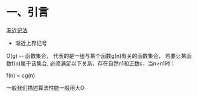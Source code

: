 # 一、引言



[渐近记法](https://blog.csdn.net/so_geili/article/details/53353593?readlog)



* 渐近上界记号

O(g)  -- 函数集合， 代表的是一组与某个函数g(n)有关的函数集合， 若要让某函数f(n)属于该集合, 必须满足以下关系，存在自然n1和正数c，当n>n1时：

f(n) < cg(n) 



一般我们描述算法性能一般用大O



